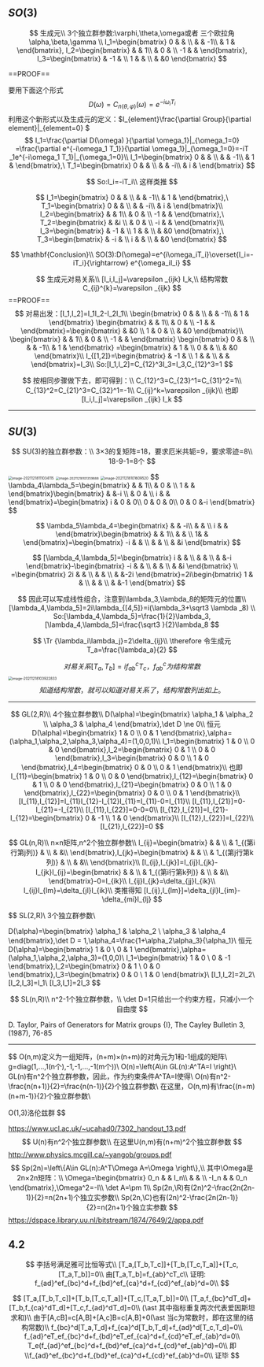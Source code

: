 ## $SO(3)$

$$
生成元\\
3个独立群参数:\varphi,\theta,\omega或者 三个欧拉角\alpha,\beta,\gamma \\
I_1=\begin{bmatrix}
 0 &  & \\
  &  & -1\\
  & 1 &
\end{bmatrix},
I_2=\begin{bmatrix}
  &  & 1\\
  & 0 & \\
-1  &  &
\end{bmatrix},
I_3=\begin{bmatrix}
  & -1 & \\
 1 &  & \\
  &  &0
\end{bmatrix}
$$

==PROOF==

要用下面这个形式
$$
D(\omega)=C_{n(\theta,\varphi)}(\omega)=e^{-i\omega_i T_i}
$$
利用这个新形式以及生成元的定义：$I_{element}\frac{\partial Group}{\partial element}|_{element=0} $
$$
I_1=\frac{\partial D(\omega) }{\partial \omega_1}|_{\omega_1=0} =\frac{\partial e^{-i\omega_1 T_1}}{\partial \omega_1}|_{\omega_1=0}=-iT
_1e^{-i\omega_1 T_1}|_{\omega_1=0}\\
I_1=\begin{bmatrix}
 0 &  & \\
  &  & -1\\
  & 1 &
\end{bmatrix},\ T_1=\begin{bmatrix}
 0 &  & \\
  &  & -i\\
  & i &
\end{bmatrix}
$$

$$
So:I_i=-iT_i\\
这样类推
$$

$$
I_1=\begin{bmatrix}
 0 &  & \\
  &  & -1\\
  & 1 &
\end{bmatrix},\ T_1=\begin{bmatrix}
 0 &  & \\
  &  & -i\\
  & i &
\end{bmatrix}\\
I_2=\begin{bmatrix}
  &  & 1\\
  & 0 & \\
-1  &  &
\end{bmatrix},\ T_2=\begin{bmatrix}
  &  &i \\
  & 0 & \\
 -i &  &
\end{bmatrix}\\
I_3=\begin{bmatrix}
  & -1 & \\
 1 &  & \\
  &  &0
\end{bmatrix},\ T_3=\begin{bmatrix}
  & -i & \\
 i &  & \\
  & &0
\end{bmatrix}
$$

$$
\mathbf{Conclusion}\\
SO(3):D(\omega)=e^{i\omega_iT_i}\overset{I_i=-iT_i}{\rightarrow} e^{\omega_iI_i}
$$


$$
生成元对易关系\\
[I_i,I_j]=\varepsilon _{ijk} I_k,\\
结构常数C_{ij}^{k}=\varepsilon _{ijk}
$$
==PROOF==
$$
对易出发：[I_1,I_2]=I_1I_2-I_2I_1\\
\begin{bmatrix}
 0 &  & \\
  &  & -1\\
  & 1 &
\end{bmatrix}
\begin{bmatrix}
  &  & 1\\
  & 0 & \\
-1  &  &
\end{bmatrix}=\begin{bmatrix}
  &  &0 \\
 1 & 0 & \\
  &  &0
\end{bmatrix}\\
\begin{bmatrix}
  &  & 1\\
  & 0 & \\
-1  &  &
\end{bmatrix}
\begin{bmatrix}
 0 &  & \\
  &  & -1\\
  & 1 &
\end{bmatrix}
=\begin{bmatrix}
  & 1 & \\
0  &  & \\
  &  &0
\end{bmatrix}\\
I_{[1,2]}=\begin{bmatrix}
  & -1 & \\
1  &  & \\
  &  &
\end{bmatrix}=I_3\\
So:[I_1,I_2]=C_{12}^3I_3=I_3,C_{12}^3=1
$$

$$
按相同步骤做下去，即可得到：\\
C_{12}^3=C_{23}^1=C_{31}^2=1\\
C_{13}^2=C_{21}^3=C_{32}^1=-1\\
C_{ij}^k=\varepsilon _{ijk}\\
也即[I_i,I_j]=\varepsilon _{ijk} I_k
$$

------

## $SU(3)$

$$
SU(3)的独立群参数：\\
3×3的复矩阵=18，要求厄米共轭=9，要求零迹=8\\
18-9-1=8个
$$

<img src="C:\Users\Wang Zhiyan\AppData\Roaming\Typora\typora-user-images\image-20211218111034115.png" alt="image-20211218111034115" style="zoom: 50%;" />



<img src="C:\Users\Wang Zhiyan\AppData\Roaming\Typora\typora-user-images\image-20211218101359888.png" alt="image-20211218101359888" style="zoom: 45%;" />

<img src="C:\Users\Wang Zhiyan\AppData\Roaming\Typora\typora-user-images\image-20211218101609520.png" alt="image-20211218101609520" style="zoom: 50%;" />
$$
\lambda_4\lambda_5=\begin{bmatrix}
  &  & 1\\
  & 0 & \\
 1 &  &
\end{bmatrix}\begin{bmatrix}
  &  &-i \\
  & 0 & \\
 i &  &
\end{bmatrix}=\begin{bmatrix}
 i & 0 & 0\\
 0 & 0 & 0\\
 0 & 0 &-i
\end{bmatrix}
$$

$$
\lambda_5\lambda_4=\begin{bmatrix}
  &  & -i\\
  &  & \\
 i &  &
\end{bmatrix}\begin{bmatrix}
  &  & 1\\
  &  & \\
  1&  &
\end{bmatrix}=\begin{bmatrix}
 -i &  & \\
  &  & \\
  &  &i
\end{bmatrix}
$$

$$
[\lambda_4,\lambda_5]=\begin{bmatrix}
 i &  & \\
  &  & \\
  &  &-i
\end{bmatrix}-\begin{bmatrix}
-i  &  & \\
  &  & \\
 &  &i
\end{bmatrix}
\\
=\begin{bmatrix}
2i  &  & \\
  &  & \\
 &  &-2i
\end{bmatrix}=2i\begin{bmatrix}
 1 &  & \\
  &  & \\
  &  &-1
\end{bmatrix}
$$

$$
因此可以写成线性组合，注意到\lambda_3,\lambda_8的矩阵元的位置\\
[\lambda_4,\lambda_5]=2i\lambda_{[4,5]}=i(\lambda_3+\sqrt3 \lambda _8)
\\
So:[\lambda_4,\lambda_5]=\frac{1}{2}\lambda_3,[\lambda_4,\lambda_5]=\frac{\sqrt3 }{2}\lambda_8
$$

$$
\Tr {\lambda_i\lambda_j}=2\delta_{ij}\\
\therefore 令生成元T_a=\frac{\lambda_a}{2}
$$

$$
对易关系[T_a,T_b]=if_{ab}^cT_c，f_{ab}^c为结构常数
$$
<img src="C:\Users\Wang Zhiyan\AppData\Roaming\Typora\typora-user-images\image-20211218103922833.png" alt="image-20211218103922833" style="zoom: 50%;" />
$$
知道结构常数，就可以知道对易关系了，结构常数列出如上。
$$

------




$$
GL(2,R)\\
4个独立群参数\\
D(\alpha)=\begin{bmatrix}
  \alpha_1 & \alpha_2 \\
   \alpha_3 & \alpha_4
\end{bmatrix},\det D \ne 0\\
恒元D(\alpha)=\begin{bmatrix}
  1 & 0 \\
   0 & 1
\end{bmatrix},\alpha=(\alpha_1,\alpha_2,\alpha_3,\alpha_4)=(1,0,0,1)\\
I_1=\begin{bmatrix}
  1 & 0 \\
   0 & 0
\end{bmatrix},I_2=\begin{bmatrix}
  0 & 1 \\
   0 & 0
\end{bmatrix},I_3=\begin{bmatrix}
  0 & 0 \\
   1 & 0
\end{bmatrix},I_4=\begin{bmatrix}
  0 & 0 \\
   0 & 1
\end{bmatrix}\\
也即I_{11}=\begin{bmatrix}
  1 & 0 \\
   0 & 0
\end{bmatrix},I_{12}=\begin{bmatrix}
  0 & 1 \\
   0 & 0
\end{bmatrix},I_{21}=\begin{bmatrix}
  0 & 0 \\
   1 & 0
\end{bmatrix},I_{22}=\begin{bmatrix}
  0 & 0 \\
   0 & 1
\end{bmatrix}\\ 
[I_{11},I_{12}]=I_{11}I_{12}-I_{12}I_{11}=I_{11}-0=I_{11}\\
[I_{11},I_{21}]=0-I_{21}=-I_{21}\\
[I_{11},I_{22}]=0-0=0\\
[I_{12},I_{21}]=I_{21}-I_{12}=\begin{bmatrix}
  0 & -1 \\
   1 & 0
\end{bmatrix}\\
[I_{12},I_{22}]=I_{22}\\
[I_{21},I_{22}]=0
$$

$$
GL(n,R)\\
n×n矩阵,n^2个独立群参数\\
I_{ij}=\begin{bmatrix}
  & &  \\
  & 1_{(第i行第j列)} &  \\
  &  &\\
\end{bmatrix},I_{jk}=\begin{bmatrix}
  & &  \\
  & 1_{(第j行第k列)} &  \\
  &  &\\
\end{bmatrix}\\
[I_{ij},I_{jk}]=I_{ij}I_{jk}-I_{jk}I_{ij}=\begin{bmatrix}
  & &  \\
  & 1_{(第i行第k列)} &  \\
  &  &\\
\end{bmatrix}-0=I_{ik}\\
I_{ij}I_{jk}=\delta_{jj}I_{ik}\\
I_{ij}I_{lm}=\delta_{jl}I_{ik}\\
类推得知
[I_{ij},I_{lm}]=\delta_{jl}I_{im}-\delta_{mi}I_{lj}
$$

$$
SL(2,R)\\
3个独立群参数\\

D(\alpha)=\begin{bmatrix}
  \alpha_1 & \alpha_2 \\
   \alpha_3 & \alpha_4
\end{bmatrix},\det D = 1,\alpha_4=\frac{1+\alpha_2\alpha_3}{\alpha_1}\\
恒元D(\alpha)=\begin{bmatrix}
  1 & 0 \\
   0 & 1
\end{bmatrix},\alpha=(\alpha_1,\alpha_2,\alpha_3)=(1,0,0)\\
I_1=\begin{bmatrix}
  1 & 0 \\
   0 & -1
\end{bmatrix},I_2=\begin{bmatrix}
  0 & 1 \\
   0 & 0
\end{bmatrix},I_3=\begin{bmatrix}
  0 & 0 \\
   1 & 0
\end{bmatrix}\\
[I_1,I_2]=2I_2\\
[I_2,I_3]=I_1\\
[I_3,I_1]=2I_3
$$

$$
SL(n,R)\\
n^2-1个独立群参数，\\ \det D=1只给出一个约束方程，只减小一个自由度
$$

D. Taylor, Pairs of Generators for Matrix groups {I}, The Cayley Bulletin 3, (1987), 76-85

------

$$
O(n,m)定义为一组矩阵，(n+m)×(n+m)的对角元为1和-1组成的矩阵\\
g=diag(1,...,1(n个),-1,-1,...,-1(m个))\\
O(n)=\left\{A\in GL(n):A^TA=I \right\}\\
GL(n)有n^2个独立群参数，因此，作为约束条件A^TA=I使得\\
O(n)有n^2-\frac{n(n+1)}{2}=\frac{n(n-1)}{2}个独立群参数\\
在这里，O(n,m)有\frac{(n+m)(n+m-1)}{2}个独立群参数\\

O(1,3)洛伦兹群
$$

https://www.ucl.ac.uk/~ucahad0/7302_handout_13.pdf
$$
U(n)有n^2个独立群参数\\
在这里U(n,m)有(n+m)^2个独立群参数
$$
http://www.physics.mcgill.ca/~yangob/groups.pdf
$$
Sp(2n)=\left\{A\in GL(n):A^T\Omega A=\Omega \right\},\\
其中\Omega是2n×2n矩阵：\\
\Omega=\begin{bmatrix}
 0_n &  & I_n\\
  &  & \\
-I_n  &  & 0_n
\end{bmatrix},\Omega^2=-I\\
\det A=\pm 1\\
Sp(2n,\R)有(2n)^2-\frac{2n(2n-1)}{2}=n(2n+1)个独立实参数\\
Sp(2n,\C)也有(2n)^2-\frac{2n(2n-1)}{2}=n(2n+1)个独立实参数
$$
https://dspace.library.uu.nl/bitstream/1874/7649/2/appa.pdf

## 4.2

$$
李括号满足雅可比恒等式\\
[T_a,[T_b,T_c]]+[T_b,[T_c,T_a]]+[T_c,[T_a,T_b]]=0\\
由[T_a,T_b]=f_{ab}^cT_c\\
证明:
f_{ad}^ef_{bc}^d+f_{bd}^ef_{ca}^d+f_{cd}^ef_{ab}^d=0\\
$$

$$
[T_a,[T_b,T_c]]+[T_b,[T_c,T_a]]+[T_c,[T_a,T_b]]=0\\
[T_a,f_{bc}^dT_d]+[T_b,f_{ca}^dT_d]+[T_c,f_{ad}^dT_d]=0\\
(\ast 其中指标重复两次代表爱因斯坦求和)\\
由于[A,cB]=c[A,B]+[A,c]B=c[A,B]+0(\ast 当c为常数时，即在这里的结构常数)\\
f_{bc}^d[T_a,T_d]+f_{ca}^d[T_b,T_d]+f_{ad}^d[T_c,T_d]=0\\
f_{ad}^eT_ef_{bc}^d+f_{bd}^eT_ef_{ca}^d+f_{cd}^eT_ef_{ab}^d=0\\
T_e(f_{ad}^ef_{bc}^d+f_{bd}^ef_{ca}^d+f_{cd}^ef_{ab}^d)=0\\
即\\f_{ad}^ef_{bc}^d+f_{bd}^ef_{ca}^d+f_{cd}^ef_{ab}^d=0\\
证毕
$$

